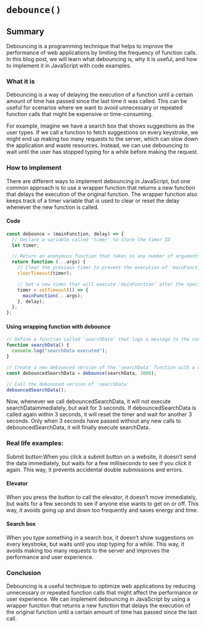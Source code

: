 # `debounce()`

## Summary

Debouncing is a programming technique that helps to improve the performance of web applications by limiting the frequency of function calls. In this blog post, we will learn what debouncing is, why it is useful, and how to implement it in JavaScript with code examples.

### What it is

Debouncing is a way of delaying the execution of a function until a certain amount of time has passed since the last time it was called. This can be useful for scenarios where we want to avoid unnecessary or repeated function calls that might be expensive or time-consuming.

For example, imagine we have a search box that shows suggestions as the user types. If we call a function to fetch suggestions on every keystroke, we might end up making too many requests to the server, which can slow down the application and waste resources. Instead, we can use debouncing to wait until the user has stopped typing for a while before making the request.

### How to implement

There are different ways to implement debouncing in JavaScript, but one common approach is to use a wrapper function that returns a new function that delays the execution of the original function. The wrapper function also keeps track of a timer variable that is used to clear or reset the delay whenever the new function is called.

#### Code

```js
const debounce = (mainFunction, delay) => {
  // Declare a variable called 'timer' to store the timer ID
  let timer;

  // Return an anonymous function that takes in any number of arguments
  return function (...args) {
    // Clear the previous timer to prevent the execution of 'mainFunction'
    clearTimeout(timer);

    // Set a new timer that will execute 'mainFunction' after the specified delay
    timer = setTimeout(() => {
      mainFunction(...args);
    }, delay);
  };
};
```

#### Using wrapping function with debounce

```js
// Define a function called 'searchData' that logs a message to the console
function searchData() {
  console.log("searchData executed");
}

// Create a new debounced version of the 'searchData' function with a delay of 3000 milliseconds (3 seconds)
const debouncedSearchData = debounce(searchData, 3000);

// Call the debounced version of 'searchData'
debouncedSearchData();
```

Now, whenever we call debouncedSearchData, it will not execute searchDataimmediately, but wait for 3 seconds. If debouncedSearchData is called again within 3 seconds, it will reset the timer and wait for another 3 seconds. Only when 3 seconds have passed without any new calls to debouncedSearchData, it will finally execute searchData.

### Real life examples:

Submit button:When you click a submit button on a website, it doesn’t send the data immediately, but waits for a few milliseconds to see if you click it again. This way, it prevents accidental double submissions and errors.

#### Elevator

When you press the button to call the elevator, it doesn’t move immediately, but waits for a few seconds to see if anyone else wants to get on or off. This way, it avoids going up and down too frequently and saves energy and time.

#### Search box

When you type something in a search box, it doesn’t show suggestions on every keystroke, but waits until you stop typing for a while. This way, it avoids making too many requests to the server and improves the performance and user experience.

### Conclusion

Debouncing is a useful technique to optimize web applications by reducing unnecessary or repeated function calls that might affect the performance or user experience. We can implement debouncing in JavaScript by using a wrapper function that returns a new function that delays the execution of the original function until a certain amount of time has passed since the last call.
